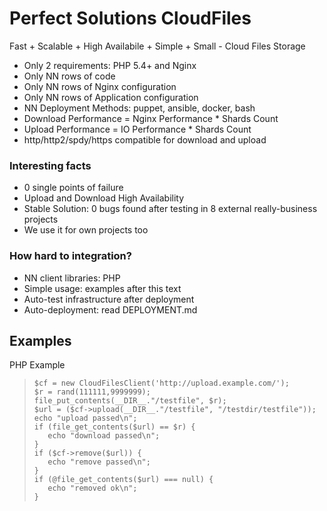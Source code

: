 # Perfect Solutions CloudFiles

Fast + Scalable + High Availabile + Simple + Small - Cloud Files Storage

* Only 2 requirements: PHP 5.4+ and Nginx
* Only NN rows of code
* Only NN rows of Nginx configuration
* Only NN rows of Application configuration
* NN Deployment Methods: puppet, ansible, docker, bash
* Download Performance = Nginx Performance * Shards Count
* Upload Performance = IO Performance * Shards Count
* http/http2/spdy/https compatible for download and upload

### Interesting facts

* 0 single points of failure
* Upload and Download High Availability
* Stable Solution: 0 bugs found after testing in 8 external really-business projects
* We use it for own projects too

### How hard to integration?

* NN client libraries: PHP
* Simple usage: examples after this text
* Auto-test infrastructure after deployment
* Auto-deployment: read DEPLOYMENT.md

## Examples

PHP Example

>```
> $cf = new CloudFilesClient('http://upload.example.com/');
> $r = rand(111111,9999999);
> file_put_contents(__DIR__."/testfile", $r);
> $url = ($cf->upload(__DIR__."/testfile", "/testdir/testfile"));
> echo "upload passed\n";
> if (file_get_contents($url) == $r) {
>    echo "download passed\n";
> }
> if ($cf->remove($url)) {
>    echo "remove passed\n";
> }
> if (@file_get_contents($url) === null) {
>    echo "removed ok\n";
> }
>```

